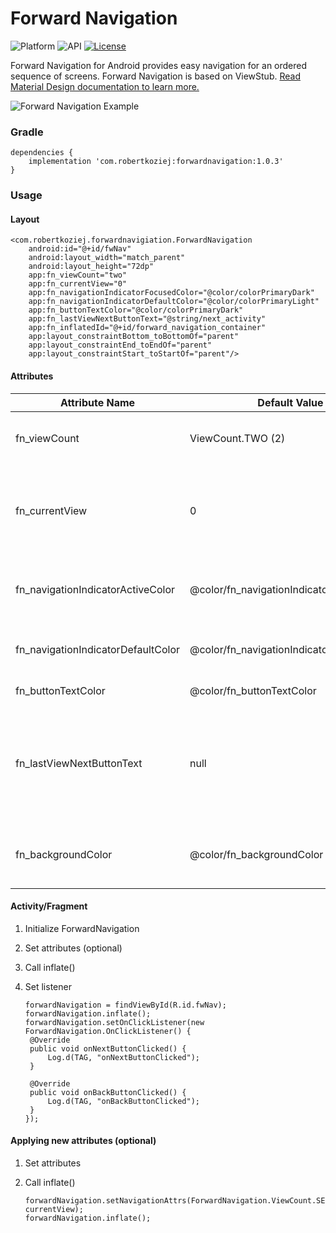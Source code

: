 # Forward Navigation
![Platform](https://img.shields.io/badge/platform-android-green.svg)
![API](https://img.shields.io/badge/API-19%2B-green.svg?style=flat)
[![License](https://img.shields.io/badge/License-Apache&#032;2.0-orange.svg?style=flat)](http://www.apache.org/licenses/LICENSE-2.0)

Forward Navigation for Android provides easy navigation for an ordered sequence of screens.
Forward Navigation is based on ViewStub.
[Read Material Design documentation to learn more.][material]

![Forward Navigation Example](http://robertkoziej.com/android/forwardnavigation_thumb.png "Forward Navigation Example")

### Gradle
    dependencies {
    	implementation 'com.robertkoziej:forwardnavigation:1.0.3'
    }
### Usage
#### Layout

    <com.robertkoziej.forwardnavigiation.ForwardNavigation
    	android:id="@+id/fwNav"
    	android:layout_width="match_parent"
    	android:layout_height="72dp"
    	app:fn_viewCount="two"
    	app:fn_currentView="0"
    	app:fn_navigationIndicatorFocusedColor="@color/colorPrimaryDark"
    	app:fn_navigationIndicatorDefaultColor="@color/colorPrimaryLight"
    	app:fn_buttonTextColor="@color/colorPrimaryDark"
    	app:fn_lastViewNextButtonText="@string/next_activity"
    	app:fn_inflatedId="@+id/forward_navigation_container"
    	app:layout_constraintBottom_toBottomOf="parent"
    	app:layout_constraintEnd_toEndOf="parent"
    	app:layout_constraintStart_toStartOf="parent"/>

#### Attributes

|  Attribute Name | Default Value  | Description |
| ------------ | ------------ | ------------ |
| fn_viewCount  | ViewCount.TWO (2) | The number of indicators. Range: 2-7  |
| fn_currentView  | 0 | The index of current screen (activity or fragment). Indexed from 0  |
| fn_navigationIndicatorActiveColor  | @color/fn_navigationIndicatorActiveColor | The color of active (current) view indicator  |
| fn_navigationIndicatorDefaultColor  | @color/fn_navigationIndicatorDefaultColor | The color of not active views indicators  |
| fn_buttonTextColor  | @color/fn_buttonTextColor  |  The color of button text
| fn_lastViewNextButtonText  | null |  The nextButton text value that appears when current view is the last view  |
| fn_backgroundColor  | @color/fn_backgroundColor  |   The color of all elements that form the background. |


#### Activity/Fragment
1. Initialize ForwardNavigation
2. Set attributes (optional)
3. Call inflate()
4. Set listener

	   forwardNavigation = findViewById(R.id.fwNav);
	   forwardNavigation.inflate();
	   forwardNavigation.setOnClickListener(new ForwardNavigation.OnClickListener() {
	   	@Override
		public void onNextButtonClicked() {
			Log.d(TAG, "onNextButtonClicked");
		}

		@Override
		public void onBackButtonClicked() {
			Log.d(TAG, "onBackButtonClicked");
		}
	   });

#### Applying new attributes (optional)
1. Set attributes
2. Call inflate()

	   forwardNavigation.setNavigationAttrs(ForwardNavigation.ViewCount.SEVEN, currentView);
	   forwardNavigation.inflate();
	
[material]: https://material.io/design/navigation/understanding-navigation.html#forward-navigation "material.io"